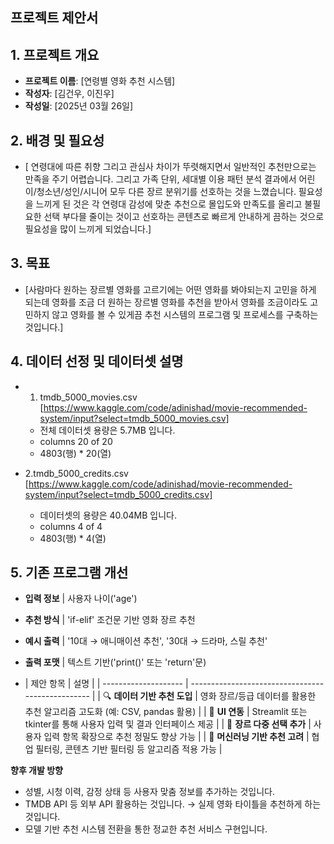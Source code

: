 ## 프로젝트 제안서

## 1. 프로젝트 개요
- **프로젝트 이름**: [연령별 영화 추천 시스템]
- **작성자**: [김건우, 이진우]
- **작성일**: [2025년 03월 26일]

## 2. 배경 및 필요성
- [ 연령대에 따른 취향 그리고 관심사 차이가 뚜렷해지면서 일반적인 추천만으로는 만족을 주기 어렵습니다. 그리고 가족 단위, 세대별 이용 패턴 분석 결과에서 어린이/청소년/성인/시니어 모두 다른 장르 분위기를 선호하는 것을 느꼈습니다. 필요성을 느끼게 된 것은 각 연령대 감성에 맞춘 추천으로 몰입도와 만족도를 올리고 불필요한 선택 부다믈 줄이는 것이고 선호하는 콘텐츠로 빠르게 안내하게 끔하는 것으로 필요성을 많이 느끼게 되었습니다.]

## 3. 목표 
- [사람마다 원하는 장르별 영화를 고르기에는 어떤 영화를 봐야되는지 고민을 하게 되는데 영화를 조금 더 원하는 장르별 영화를 추천을 받아서 영화를 조금이라도 고민하지 않고 영화를 볼 수 있게끔 추천 시스템의 프로그램 및 프로세스를 구축하는 것입니다.]

## 4. 데이터 선정 및 데이터셋 설명 
- 1. tmdb_5000_movies.csv [https://www.kaggle.com/code/adinishad/movie-recommended-system/input?select=tmdb_5000_movies.csv]
  - 전체 데이터셋 용량은 5.7MB 입니다.
  - columns 20 of 20 
  - 4803(행) * 20(열)
    
- 2.tmdb_5000_credits.csv [https://www.kaggle.com/code/adinishad/movie-recommended-system/input?select=tmdb_5000_credits.csv]
  - 데이터셋의 용량은 40.04MB 입니다. 
  - columns 4 of 4
  - 4803(행) * 4(열)

## 5. 기존 프로그램 개선
- **입력 정보** | 사용자 나이('age')
- **추천 방식** | 'if-elif' 조건문 기반 영화 장르 추천
- **예시 출력** | '10대 → 애니매이션 추천', '30대 → 드라마, 스릴 추천'
- **출력 포맷** | 텍스트 기반('print()' 또는 'return'문)

- | 제안 항목                | 설명                                                |
| -------------------- | ------------------------------------------------- |
| 🔍 **데이터 기반 추천 도입**  | 영화 장르/등급 데이터를 활용한 추천 알고리즘 고도화 (예: CSV, pandas 활용) |
| 🎨 **UI 연동**         | Streamlit 또는 tkinter를 통해 사용자 입력 및 결과 인터페이스 제공     |
| 🎯 **장르 다중 선택 추가**   | 사용자 입력 항목 확장으로 추천 정밀도 향상 가능                       |
| 🤖 **머신러닝 기반 추천 고려** | 협업 필터링, 콘텐츠 기반 필터링 등 알고리즘 적용 가능                   |

**향후 개발 방향** 
- 성별, 시청 이력, 감정 상태 등 사용자 맞춤 정보를 추가하는 것입니다.
- TMDB API 등 외부 API 활용하는 것입니다. → 실제 영화 타이틀을 추천하게 하는 것입니다.
- 모델 기반 추천 시스템 전환을 통한 정교한 추천 서비스 구현입니다.
